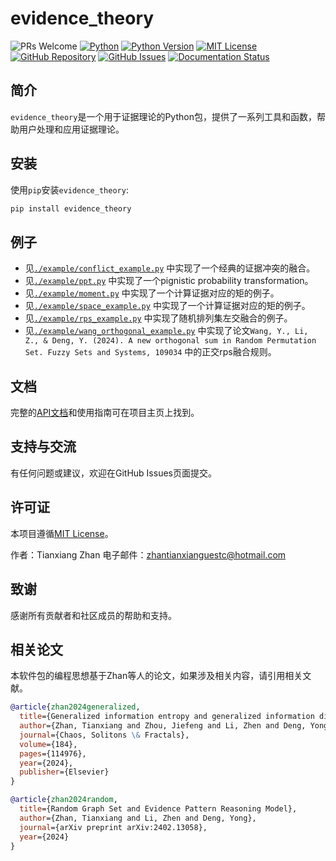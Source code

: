 # evidence_theory

![PRs Welcome](https://img.shields.io/badge/PRs-Welcome-green)
[![Python](https://img.shields.io/badge/PyPI-3670A0?logo=PyPI&logoColor=ffdd54)](https://pypi.org/project/evidence-thoery/)
[![Python Version](https://img.shields.io/badge/python-%3E%3D3.7-blue.svg)](https://www.python.org/downloads/)
[![MIT License](https://img.shields.io/badge/License-MIT-green.svg)](https://opensource.org/licenses/MIT)
[![GitHub Repository](https://img.shields.io/badge/repository-GitHub-blue.svg)](https://github.com/ztxtech/evidence_theory)
[![GitHub Issues](https://img.shields.io/github/issues/ztxtech/evidence_theory.svg)](https://github.com/ztxtech/evidence_theory/issues)
[![Documentation Status](https://readthedocs.org/projects/evidence-theory/badge/?version=latest)](https://evidence-theory.readthedocs.io/en/latest/?badge=latest)

## 简介

`evidence_theory`是一个用于证据理论的Python包，提供了一系列工具和函数，帮助用户处理和应用证据理论。

## 安装

使用`pip`安装`evidence_theory`:

```bash
pip install evidence_theory
```

## 例子

- 见[`./example/conflict_example.py`](https://github.com/ztxtech/evidence_theory/blob/main/example/conflict_example.py)
  中实现了一个经典的证据冲突的融合。
- 见[`./example/ppt.py`](https://github.com/ztxtech/evidence_theory/blob/main/example/ppt.py)
  中实现了一个pignistic probability transformation。
- 见[`./example/moment.py`](https://github.com/ztxtech/evidence_theory/blob/main/example/moment.py)
  中实现了一个计算证据对应的矩的例子。
- 见[`./example/space_example.py`](https://github.com/ztxtech/evidence_theory/blob/main/example/space_example.py)
  中实现了一个计算证据对应的矩的例子。
- 见[`./example/rps_example.py`](https://github.com/ztxtech/evidence_theory/blob/main/example/space_example.py)
  中实现了随机排列集左交融合的例子。
- 见[`./example/wang_orthogonal_example.py`](https://github.com/ztxtech/evidence_theory/blob/main/example/space_example.py)
中实现了论文`Wang, Y., Li, Z., & Deng, Y. (2024). A new orthogonal sum in Random Permutation Set. Fuzzy Sets and Systems, 109034`
中的正交rps融合规则。

## 文档

完整的[API文档](https://evidence-theory.readthedocs.io/)和使用指南可在项目主页上找到。

## 支持与交流

有任何问题或建议，欢迎在GitHub Issues页面提交。

## 许可证

本项目遵循[MIT License](https://opensource.org/licenses/MIT)。

作者：Tianxiang Zhan 电子邮件：[zhantianxianguestc@hotmail.com](mailto:zhantianxianguestc@hotmail.com)

## 致谢

感谢所有贡献者和社区成员的帮助和支持。

## 相关论文

本软件包的编程思想基于Zhan等人的论文，如果涉及相关内容，请引用相关文献。

```bibtex
@article{zhan2024generalized,
  title={Generalized information entropy and generalized information dimension},
  author={Zhan, Tianxiang and Zhou, Jiefeng and Li, Zhen and Deng, Yong},
  journal={Chaos, Solitons \& Fractals},
  volume={184},
  pages={114976},
  year={2024},
  publisher={Elsevier}
}
```

```bibtex
@article{zhan2024random,
  title={Random Graph Set and Evidence Pattern Reasoning Model},
  author={Zhan, Tianxiang and Li, Zhen and Deng, Yong},
  journal={arXiv preprint arXiv:2402.13058},
  year={2024}
}
```
